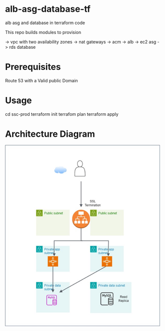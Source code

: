 # alb-asg-database-tf
alb asg and database in terraform code

This repo builds modules to provision

-> vpc with two availability zones
-> nat gateways
-> acm
-> alb
-> ec2 asg
-> rds database 


# Prerequisites
Route 53 with a Valid public Domain

# Usage
  cd ssc-prod
  terraform init
  terrafom plan
  terraform apply

# Architecture Diagram
![Architecture Diagram](diagram/Architect-Diagram-asg-database.jpg)